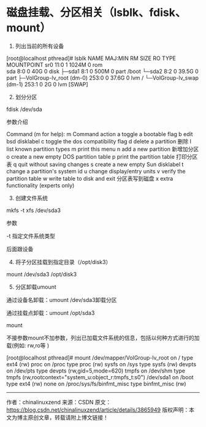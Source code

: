 # 磁盘挂载、分区相关（lsblk、fdisk、mount）



1. 列出当前的所有设备

[root@localhost pthread]# lsblk
NAME                        MAJ:MIN RM  SIZE RO TYPE MOUNTPOINT
sr0                          11:0    1 1024M  0 rom  
sda                           8:0    0   40G  0 disk 
├─sda1                        8:1    0  500M  0 part /boot
└─sda2                        8:2    0 39.5G  0 part 
  ├─VolGroup-lv_root (dm-0) 253:0    0 37.6G  0 lvm  /
  └─VolGroup-lv_swap (dm-1) 253:1    0    2G  0 lvm  [SWAP]

2. 划分分区

fdisk  /dev/sda

参数介绍

Command (m for help): m
Command action
   a   toggle a bootable flag
   b   edit bsd disklabel
   c   toggle the dos compatibility flag
   d   delete a partition  删除
   l   list known partition types
   m   print this menu
   n   add a new partition  新增加分区
   o   create a new empty DOS partition table
   p   print the partition table 打印分区表
   q   quit without saving changes
   s   create a new empty Sun disklabel
   t   change a partition's system id
   u   change display/entry units
   v   verify the partition table
   w   write table to disk and exit  分区表写到磁盘
   x   extra functionality (experts only)

3.  创建文件系统

 mkfs -t xfs /dev/sda3

参数

-t 指定文件系统类型 

后面跟设备

4.  将子分区挂载到指定目录（/opt/disk3）

mount /dev/sda3 /opt/disk3

5.  分区卸载umount 

通过设备名卸载：umount /dev/sda3卸载分区

通过挂载点卸载：umount /opt/sda3

mount

不接参数mount不加参数，列出已加载文件系统的信息，包括以何种方式进行的加载(例如: rw,ro等 )

[root@localhost pthread]# mount
/dev/mapper/VolGroup-lv_root on / type ext4 (rw)
proc on /proc type proc (rw)
sysfs on /sys type sysfs (rw)
devpts on /dev/pts type devpts (rw,gid=5,mode=620)
tmpfs on /dev/shm type tmpfs (rw,rootcontext="system_u:object_r:tmpfs_t:s0")
/dev/sda1 on /boot type ext4 (rw)
none on /proc/sys/fs/binfmt_misc type binfmt_misc (rw)

---------------------
作者：chinalinuxzend 
来源：CSDN 
原文：https://blog.csdn.net/chinalinuxzend/article/details/3865949 
版权声明：本文为博主原创文章，转载请附上博文链接！